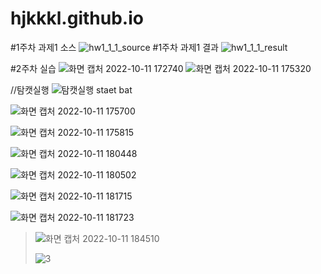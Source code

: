 # hjkkkl.github.io

#1주차 과제1 소스
![hw1_1_1_source](https://user-images.githubusercontent.com/111541925/193993292-6350c28c-1387-4d90-951c-39c71c5be173.jpg)
#1주차 과제1 결과
![hw1_1_1_result](https://user-images.githubusercontent.com/111541925/193993235-e56a6edb-3121-41f5-bb1e-6c467f2a94cb.jpg)

#2주차 실습
![화면 캡처 2022-10-11 172740](https://user-images.githubusercontent.com/111541925/195112945-84148224-f4bd-42fc-84e4-0fea1fced987.jpg)
![화면 캡처 2022-10-11 175320](https://user-images.githubusercontent.com/111541925/195112952-ec12aca9-a538-4b2b-a321-b12883fea817.jpg)

//탐캣실행
![탐캣실행 staet bat](https://user-images.githubusercontent.com/111541925/195113088-45f8615e-0f28-4cb7-b3e8-dcffb071ce72.jpg)

![화면 캡처 2022-10-11 175700](https://user-images.githubusercontent.com/111541925/195113241-3aef49af-3381-4195-b867-726dd0cf5f4f.jpg)

![화면 캡처 2022-10-11 175815](https://user-images.githubusercontent.com/111541925/195113262-90f687ac-3a0e-489a-ae93-dbe93c457823.jpg)

![화면 캡처 2022-10-11 180448](https://user-images.githubusercontent.com/111541925/195113273-6c349ddc-af51-44cc-bf7a-b68ffbc8525b.jpg)

![화면 캡처 2022-10-11 180502](https://user-images.githubusercontent.com/111541925/195113282-db3c9778-dbec-4f12-ace5-ef1b12c3c0e7.jpg)

![화면 캡처 2022-10-11 181715](https://user-images.githubusercontent.com/111541925/195113299-6764c5ed-8a9b-4cef-bd45-67dad6298de1.jpg)

![화면 캡처 2022-10-11 181723](https://user-images.githubusercontent.com/111541925/195113341-0cf62458-6886-45d9-bc5d-da50b83e5692.jpg)


> ![화면 캡처 2022-10-11 184510](https://user-images.githubusercontent.com/111541925/195112606-202a4715-2d7f-4417-9ef7-aa2a0674652b.jpg)
> 
> ![3](https://user-images.githubusercontent.com/111541925/194084738-73737dc6-eb4c-4cba-9e31-594049c77541.jpg)
